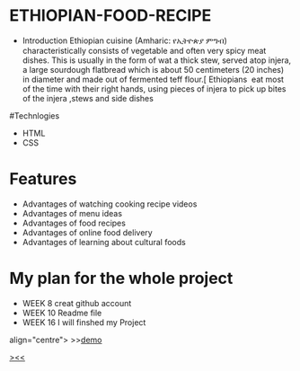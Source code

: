 # ETHIOPIAN-FOOD-RECIPE
* Introduction 
Ethiopian cuisine (Amharic: የኢትዮጵያ ምግብ) characteristically consists of vegetable and often very spicy meat dishes. This is usually in the form of wat a thick stew, served atop injera, a large sourdough flatbread which is about 50 centimeters (20 inches) in diameter and made out of fermented teff flour.[ Ethiopians  eat most of the time with their right hands, using pieces of injera to pick up bites of the injera ,stews and side dishes

#Technlogies
* HTML
* CSS

# Features
* Advantages of watching cooking recipe videos 
* Advantages of menu ideas
* Advantages of food recipes
* Advantages of online food delivery
* Advantages of learning about cultural foods
# My plan for the whole project

* WEEK 8 creat github account
* WEEK 10 Readme file
* WEEK 16 I will finshed my Project

<p> align="centre"> >><a href="">demo</p>><<<br><br>
